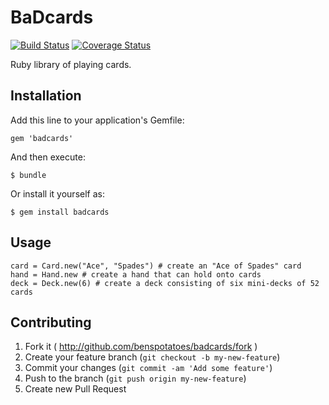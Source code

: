 # BaDcards
[![Build Status](https://travis-ci.org/BensPotatoes/BaDCards.svg?branch=master)](https://travis-ci.org/BensPotatoes/BaDCards)
[![Coverage Status](https://coveralls.io/repos/BensPotatoes/BaDCards/badge.png?branch=master)](https://coveralls.io/r/BensPotatoes/BaDCards?branch=master)

Ruby library of playing cards.

## Installation

Add this line to your application's Gemfile:

    gem 'badcards'

And then execute:

    $ bundle

Or install it yourself as:

    $ gem install badcards

## Usage

```
card = Card.new("Ace", "Spades") # create an "Ace of Spades" card
hand = Hand.new # create a hand that can hold onto cards
deck = Deck.new(6) # create a deck consisting of six mini-decks of 52 cards
```

## Contributing

1. Fork it ( http://github.com/benspotatoes/badcards/fork )
2. Create your feature branch (`git checkout -b my-new-feature`)
3. Commit your changes (`git commit -am 'Add some feature'`)
4. Push to the branch (`git push origin my-new-feature`)
5. Create new Pull Request
